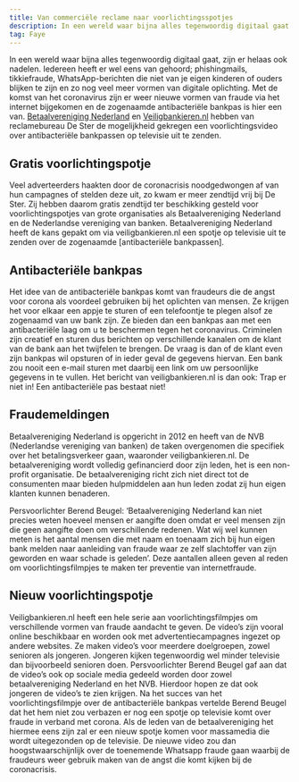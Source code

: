 ```yaml
---
title: Van commerciële reclame naar voorlichtingsspotjes
description: In een wereld waar bijna alles tegenwoordig digitaal gaat zijn er helaas ook nadelen. Iedereen heeft er wel eens van gehoord; phishingmails, tikkiefraude, WhatsApp-berichten die niet van je eigen kinderen of ouders blijken te zijn en zo nog veel meer vormen van digitale oplichting. Met de komst van het coronavirus zijn er weer nieuwe vormen van fraude via het internet bijgekomen en de zogenaamde antibacteriële bankpas is hier een van. Betaalvereniging Nederland en Veiligbankieren.nl hebben van reclamebureau De Ster de mogelijkheid gekregen een voorlichtingsvideo over antibacteriële bankpassen op televisie uit te zenden.
tag: Faye
---
```

In een wereld waar bijna alles tegenwoordig digitaal gaat, zijn er helaas ook nadelen. Iedereen heeft er wel eens van gehoord; phishingmails, tikkiefraude, WhatsApp-berichten die niet van je eigen kinderen of ouders blijken te zijn en zo nog veel meer vormen van digitale oplichting. Met de komst van het coronavirus zijn er weer nieuwe vormen van fraude via het internet bijgekomen en de zogenaamde antibacteriële bankpas is hier een van. [Betaalvereniging Nederland](https://www.betaalvereniging.nl/) en [Veiligbankieren.nl](https://veiligbankieren.nl) hebben van reclamebureau De Ster de mogelijkheid gekregen een voorlichtingsvideo over antibacteriële bankpassen op televisie uit te zenden.

## Gratis voorlichtingspotje

Veel adverteerders haakten door de coronacrisis noodgedwongen af van hun campagnes of stelden deze uit, zo kwam er meer zendtijd vrij bij De Ster. Zij hebben daarom gratis zendtijd ter beschikking gesteld voor voorlichtingspotjes van grote organisaties als Betaalvereniging Nederland en de Nederlandse vereniging van banken. Betaalvereniging Nederland heeft de kans gepakt om via veiligbankieren.nl een spotje op televisie uit te zenden over de zogenaamde [antibacteriële bankpassen]. 

## Antibacteriële bankpas

Het idee van de antibacteriële bankpas komt van fraudeurs die de angst voor corona als voordeel gebruiken bij het oplichten van mensen. Ze krijgen het voor elkaar een appje te sturen of een telefoontje te plegen alsof ze zogenaamd van uw bank zijn. Ze bieden dan een bankpas aan met een antibacteriële laag om u te beschermen tegen het coronavirus. Criminelen zijn creatief en sturen dus berichten op verschillende kanalen om de klant van de bank aan het twijfelen te brengen. De vraag is dan of de klant even zijn bankpas wil opsturen of in ieder geval de gegevens hiervan. Een bank zou nooit een e-mail sturen met daarbij een link om uw persoonlijke gegevens in te vullen. Het bericht van veiligbankieren.nl is dan ook: Trap er niet in! Een antibacteriële pas bestaat niet!

## Fraudemeldingen

Betaalvereniging Nederland is opgericht in 2012 en heeft van de NVB (Nederlandse vereniging van banken) de taken overgenomen die specifiek over het betalingsverkeer gaan, waaronder veiligbankieren.nl. De betaalvereniging wordt volledig gefinancierd door zijn leden, het is een non-profit organisatie. De betaalvereniging richt zich niet direct tot de consumenten maar bieden hulpmiddelen aan hun leden zodat zij hun eigen klanten kunnen benaderen. 

Persvoorlichter Berend Beugel: ‘Betaalvereniging Nederland kan niet precies weten hoeveel mensen er aangifte doen omdat er veel mensen zijn die geen aangifte doen om verschillende redenen. Wat wij wel kunnen meten is het aantal mensen die met naam en toenaam zich bij hun eigen bank melden naar aanleiding van fraude waar ze zelf slachtoffer van zijn geworden en waar schade is geleden’. Deze aantallen alleen geven al reden om voorlichtingsfilmpjes te maken ter preventie van internetfraude. 

## Nieuw voorlichtingspotje

Veiligbankieren.nl heeft een hele serie aan voorlichtingsfilmpjes om verschillende vormen van fraude aandacht te geven. De video’s zijn vooral online beschikbaar en worden ook met advertentiecampagnes ingezet op andere websites. Ze maken video’s voor meerdere doelgroepen, zowel senioren als jongeren. Jongeren kijken tegenwoordig wel minder televisie dan bijvoorbeeld senioren doen. Persvoorlichter Berend Beugel gaf aan dat de video’s ook op sociale media gedeeld worden door zowel betaalvereniging Nederland en het NVB. Hierdoor hopen ze dat ook jongeren de video’s te zien krijgen. 
Na het succes van het voorlichtingsfilmpje over de antibacteriële bankpas vertelde Berend Beugel dat het hem niet zou verbazen er nog een spotje op televisie komt over fraude in verband met corona. Als de leden van de betaalvereniging het hiermee eens zijn zal er een nieuw spotje komen voor massamedia die wordt uitegezonden op de televisie. De nieuwe video zou dan hoogstwaarschijnlijk over de toenemende Whatsapp fraude gaan waarbij de fraudeurs weer gebruik maken van de angst die komt kijken bij de coronacrisis. 
